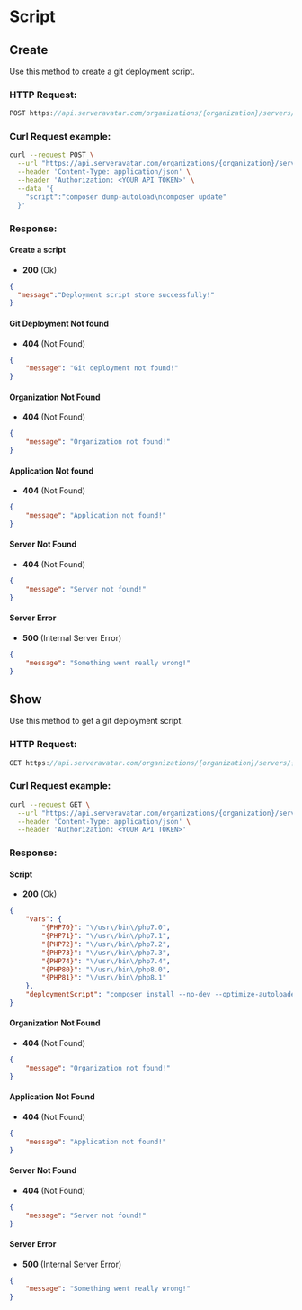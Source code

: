 # Script

## Create

Use this method to create a git deployment script.

### HTTP Request:

```js
POST https://api.serveravatar.com/organizations/{organization}/servers/{server}/applications/{application}/git/script
```

### Curl Request example:

```sh
curl --request POST \
  --url "https://api.serveravatar.com/organizations/{organization}/servers/{server}/applications/{application}/git/script" \
  --header 'Content-Type: application/json' \
  --header 'Authorization: <YOUR API TOKEN>' \
  --data '{
    "script":"composer dump-autoload\ncomposer update"
  }'
```

### Response:

#### Create a script

- __200__ (Ok)

``` json
{
  "message":"Deployment script store successfully!"
}
```
#### Git Deployment Not found
- __404__ (Not Found)

```json
{
    "message": "Git deployment not found!"
}
```

#### Organization Not Found
- __404__ (Not Found)

```json
{
    "message": "Organization not found!"
}
```

#### Application Not found
- __404__ (Not Found)

```json
{
    "message": "Application not found!"
}
```

#### Server Not Found
- __404__ (Not Found)

```json
{
    "message": "Server not found!"
}
```

#### Server Error
- __500__ (Internal Server Error)

```json
{
    "message": "Something went really wrong!"
}
```

## Show

Use this method to get a git deployment script.

### HTTP Request:

```js
GET https://api.serveravatar.com/organizations/{organization}/servers/{server}/applications/{application}/git/script
```

### Curl Request example:

```sh
curl --request GET \
  --url "https://api.serveravatar.com/organizations/{organization}/servers/{server}/applications/{application}/git/script" \
  --header 'Content-Type: application/json' \
  --header 'Authorization: <YOUR API TOKEN>'
```

### Response:

#### Script

- __200__ (Ok)

``` json
{
    "vars": {
        "{PHP70}": "\/usr\/bin\/php7.0",
        "{PHP71}": "\/usr\/bin\/php7.1",
        "{PHP72}": "\/usr\/bin\/php7.2",
        "{PHP73}": "\/usr\/bin\/php7.3",
        "{PHP74}": "\/usr\/bin\/php7.4",
        "{PHP80}": "\/usr\/bin\/php8.0",
        "{PHP81}": "\/usr\/bin\/php8.1"
    },
    "deploymentScript": "composer install --no-dev --optimize-autoloader\nphp artisan key:generate"
}
```

#### Organization Not Found
- __404__ (Not Found)

```json
{
    "message": "Organization not found!"
}
```

#### Application Not Found
- __404__ (Not Found)

```json
{
    "message": "Application not found!"
}
```

#### Server Not Found
- __404__ (Not Found)

```json
{
    "message": "Server not found!"
}
```

#### Server Error
- __500__ (Internal Server Error)

```json
{
    "message": "Something went really wrong!"
}
```